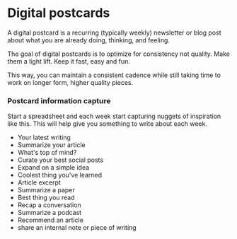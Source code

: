 # Digital postcards
A digital postcard is a recurring (typically weekly) newsletter or blog post about what you are already doing, thinking, and feeling. 

The goal of digital postcards is to optimize for consistency not quality. Make them a light lift. Keep it fast, easy and fun. 

This way, you can maintain a consistent cadence while still taking time to work on longer form, higher quality pieces. 

### Postcard information capture 
Start a spreadsheet and each week start capturing nuggets of inspiration like this. This will help give you something to write about each week. 

* Your latest writing
* Summarize your article
* What's top of mind? 
* Curate your best social posts
* Expand on a simple idea
* Coolest thing you've learned
* Article excerpt
* Summarize a paper
* Best thing you read
* Recap a conversation 
* Summarize a podcast 
* Recommend an article 
* share an internal note or piece of writing 

